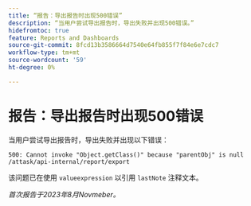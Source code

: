 ```yaml
---
title: “报告：导出报告时出现500错误”
description: “当用户尝试导出报告时，导出失败并出现500错误。”
hidefromtoc: true
feature: Reports and Dashboards
source-git-commit: 8fcd13b3586664d7540e64fb855f7f84e6e7cdc7
workflow-type: tm+mt
source-wordcount: '59'
ht-degree: 0%

---
```



# 报告：导出报告时出现500错误

当用户尝试导出报告时，导出失败并出现以下错误：

```
500: Cannot invoke "Object.getClass()" because "parentObj" is null /attask/api-internal/report/export
```

该问题已在使用 `valueexpression` 以引用 `lastNote` 注释文本。

_首次报告于2023年8月Novmeber。_
